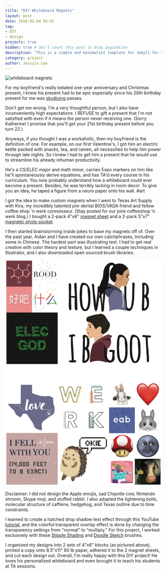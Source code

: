 ```yaml
---
title: "DIY Whiteboard Magnets"
layout: post
date: 2018-02-04 03:42
tag:
- DIY
- design
projects: true
hidden: true # don't count this post in blog pagination
description: "This is a simple and minimalist template for Jekyll for those who likes to eat noodles."
category: project
author: Jessica Lee
---
```


![whiteboard magnets](https://jursurcur.github.io/assets/images/whiteboard-magnets.jpg)

For my boyfriend's really belated one-year anniversary and Christmas present, I knew his present had to be epic especially since his 20th birthday present for me was [skydiving](/assets/images/skydiving.jpg) passes.

Don't get me wrong. I'm a very thoughtful person, but I also have inconveniently high expectations. I REFUSE to gift a present that I'm not satisfied with even if it means the person never receiving one. (Sorry Katherine! I promise that you'll get your 21st birthday present before you turn 22.)

Anyways, if you thought I was a workaholic, then my boyfriend is the definition of one. For example, on our first Valentine's, I got him an electric kettle packed with snacks, tea, and ramen, all necessities to help him power through late nights. So I knew I had to get him a present that he would use to streamline his already inhuman productivity.

He's a CS/ELEC major and math minor, carries Expo markers on him like he'll spontaneously derive equations, and has TA'd every course in his curriculum. You now probably understand how a whiteboard could ever become a present. Besides, he was terribly lacking in room decor. To give you an idea, he taped a figure from a neuro paper onto his wall. #art

I got the idea to make custom magnets when I went to Texas Art Supply with Kira, my incredibly talented pre-dental BIOS/VADA friend and fellow coffee shop 'n werk connoisseur. (Stay posted for our joint coffeeshop 'n werk blog.) I bought a 2-pack 4"x6" [magnet sheet](https://www.texasart.com/group/3831/102) and a 2-pack 5"x7" [magnetic photo pocket](https://www.texasart.com/group/3830/102).

I then started brainstorming inside jokes to base my magnets off of. Over the past year, Aidan and I have created our own catchphrases, including some in Chinese. The hardest part was illustrating text. I had to get real creative with color theory and texture, but I learned a couple techniques in Illustrator, and I also downloaded open sourced brush libraries.

![compiled magnets](/assets/images/compiled-magnets.jpg)

<figcaption class="caption">Disclaimer: I did not design the Apple emojis, sad Chipotle cow, Nintendo shroom, Skype moji, and stuffed rabbit. I also adapted the lightening bolts, molecular structure of caffeine, hedgehog, and Texas outline due to time constraints.</figcaption>

I learned to create a hatched drop shadow text effect through this YouTube [tutorial](https://www.youtube.com/watch?v=PVij2CNspjE), and the colorful transparent overlay effect is done by changing the transparency settings from "normal" to "multiply." For this project, I worked exclusively with these [Stipple Shading](https://blog.spoongraphics.co.uk/freebies/8-free-stipple-shading-brushes-for-adobe-illustrator) and [Doodle Sketch](http://www.melsbrushes.co.uk/free-illustrator-brushes-natural-sketch-doodle-lines-set/) brushes.

I organized my designs into 2 sets of 4"x6" blocks (as pictured above), printed a copy onto 8.5"x11" 60 lb paper, adhered it to the 2 magnet sheets, and cut each design out. Overall, I'm really happy with this DIY project! He loves his personalized whiteboard and even brought it to teach his students at TA sessions.